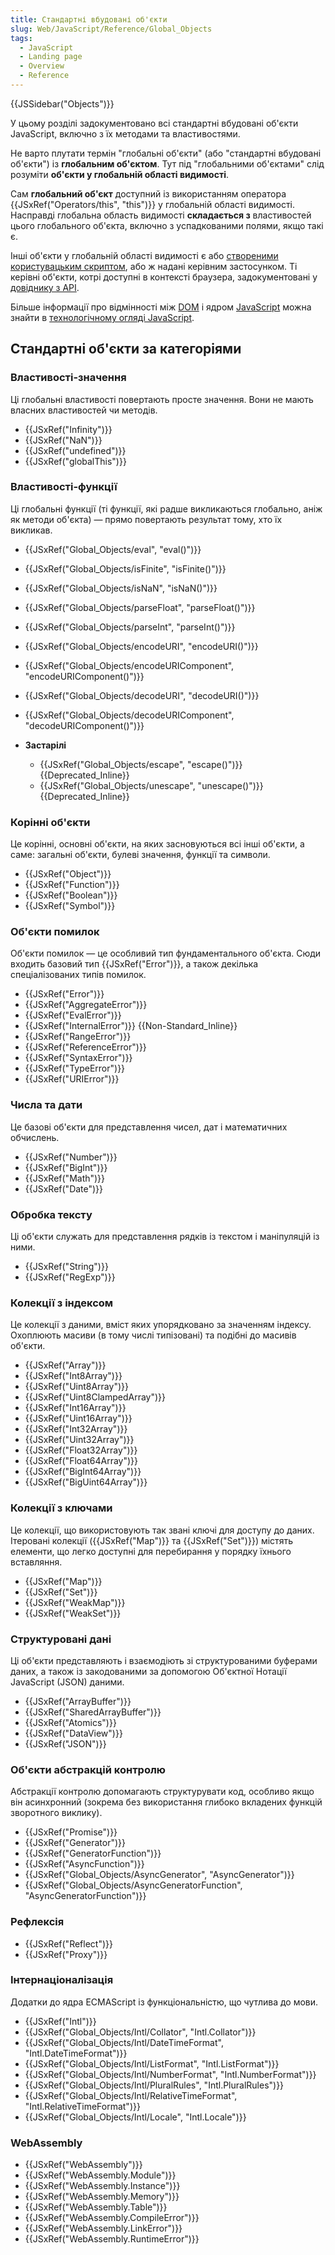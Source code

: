 ```yaml
---
title: Стандартні вбудовані об'єкти
slug: Web/JavaScript/Reference/Global_Objects
tags:
  - JavaScript
  - Landing page
  - Overview
  - Reference
---
```


{{JSSidebar("Objects")}}

У цьому розділі задокументовано всі стандартні вбудовані об'єкти JavaScript, включно з їх методами та властивостями.

Не варто плутати термін "глобальні об'єкти" (або "стандартні вбудовані об'єкти") із **глобальним об'єктом**. Тут під "глобальними об'єктами" слід розуміти **об'єкти у глобальній області видимості**.

Сам **глобальний об'єкт** доступний із використанням оператора {{JSxRef("Operators/this", "this")}} у глобальній області видимості. Насправді глобальна область видимості **складається з** властивостей цього глобального об'єкта, включно з успадкованими полями, якщо такі є.

Інші об'єкти у глобальній області видимості є або [створеними користувацьким скриптом](/uk/docs/Web/JavaScript/Guide/Working_with_Objects#stvorennia-novykh-obiektiv), або ж надані керівним застосунком. Ті керівні об'єкти, котрі доступні в контексті браузера, задокументовані у [довіднику з API](/uk/docs/Web/API).

Більше інформації про відмінності між [DOM](/uk/docs/Web/API/Document_Object_Model) і ядром [JavaScript](/uk/docs/Web/JavaScript) можна знайти в [технологічному огляді JavaScript](/uk/docs/Web/JavaScript/JavaScript_technologies_overview).

## Стандартні об'єкти за категоріями

### Властивості-значення

Ці глобальні властивості повертають просте значення. Вони не мають власних властивостей чи методів.

- {{JSxRef("Infinity")}}
- {{JSxRef("NaN")}}
- {{JSxRef("undefined")}}
- {{JSxRef("globalThis")}}

### Властивості-функції

Ці глобальні функції (ті функції, які радше викликаються глобально, аніж як методи об'єкта) — прямо повертають результат тому, хто їх викликав.

- {{JSxRef("Global_Objects/eval", "eval()")}}
- {{JSxRef("Global_Objects/isFinite", "isFinite()")}}
- {{JSxRef("Global_Objects/isNaN", "isNaN()")}}
- {{JSxRef("Global_Objects/parseFloat", "parseFloat()")}}
- {{JSxRef("Global_Objects/parseInt", "parseInt()")}}
- {{JSxRef("Global_Objects/encodeURI", "encodeURI()")}}
- {{JSxRef("Global_Objects/encodeURIComponent", "encodeURIComponent()")}}
- {{JSxRef("Global_Objects/decodeURI", "decodeURI()")}}
- {{JSxRef("Global_Objects/decodeURIComponent", "decodeURIComponent()")}}
- **Застарілі**

  - {{JSxRef("Global_Objects/escape", "escape()")}} {{Deprecated_Inline}}
  - {{JSxRef("Global_Objects/unescape", "unescape()")}} {{Deprecated_Inline}}

### Корінні об'єкти

Це корінні, основні об'єкти, на яких засновуються всі інші об'єкти, а саме: загальні об'єкти, булеві значення, функції та символи.

- {{JSxRef("Object")}}
- {{JSxRef("Function")}}
- {{JSxRef("Boolean")}}
- {{JSxRef("Symbol")}}

### Об'єкти помилок

Об'єкти помилок — це особливий тип фундаментального об'єкта. Сюди входить базовий тип {{JSxRef("Error")}}, а також декілька спеціалізованих типів помилок.

- {{JSxRef("Error")}}
- {{JSxRef("AggregateError")}}
- {{JSxRef("EvalError")}}
- {{JSxRef("InternalError")}} {{Non-Standard_Inline}}
- {{JSxRef("RangeError")}}
- {{JSxRef("ReferenceError")}}
- {{JSxRef("SyntaxError")}}
- {{JSxRef("TypeError")}}
- {{JSxRef("URIError")}}

### Числа та дати

Це базові об'єкти для представлення чисел, дат і математичних обчислень.

- {{JSxRef("Number")}}
- {{JSxRef("BigInt")}}
- {{JSxRef("Math")}}
- {{JSxRef("Date")}}

### Обробка тексту

Ці об'єкти служать для представлення рядків із текстом і маніпуляцій із ними.

- {{JSxRef("String")}}
- {{JSxRef("RegExp")}}

### Колекції з індексом

Це колекції з даними, вміст яких упорядковано за значенням індексу. Охоплюють масиви (в тому числі типізовані) та подібні до масивів об'єкти.

- {{JSxRef("Array")}}
- {{JSxRef("Int8Array")}}
- {{JSxRef("Uint8Array")}}
- {{JSxRef("Uint8ClampedArray")}}
- {{JSxRef("Int16Array")}}
- {{JSxRef("Uint16Array")}}
- {{JSxRef("Int32Array")}}
- {{JSxRef("Uint32Array")}}
- {{JSxRef("Float32Array")}}
- {{JSxRef("Float64Array")}}
- {{JSxRef("BigInt64Array")}}
- {{JSxRef("BigUint64Array")}}

### Колекції з ключами

Це колекції, що використовують так звані ключі для доступу до даних. Ітеровані колекції ({{JSxRef("Map")}} та {{JSxRef("Set")}}) містять елементи, що легко доступні для перебирання у порядку їхнього вставляння.

- {{JSxRef("Map")}}
- {{JSxRef("Set")}}
- {{JSxRef("WeakMap")}}
- {{JSxRef("WeakSet")}}

### Структуровані дані

Ці об'єкти представляють і взаємодіють зі структурованими буферами даних, а також із закодованими за допомогою Об'єктної Нотації JavaScript (JSON) даними.

- {{JSxRef("ArrayBuffer")}}
- {{JSxRef("SharedArrayBuffer")}}
- {{JSxRef("Atomics")}}
- {{JSxRef("DataView")}}
- {{JSxRef("JSON")}}

### Об'єкти абстракцій контролю

Абстракції контролю допомагають структурувати код, особливо якщо він асинхронний (зокрема без використання глибоко вкладених функцій зворотного виклику).

- {{JSxRef("Promise")}}
- {{JSxRef("Generator")}}
- {{JSxRef("GeneratorFunction")}}
- {{JSxRef("AsyncFunction")}}
- {{JSxRef("Global_Objects/AsyncGenerator", "AsyncGenerator")}}
- {{JSxRef("Global_Objects/AsyncGeneratorFunction", "AsyncGeneratorFunction")}}

### Рефлексія

- {{JSxRef("Reflect")}}
- {{JSxRef("Proxy")}}

### Інтернаціоналізація

Додатки до ядра ECMAScript із функціональністю, що чутлива до мови.

- {{JSxRef("Intl")}}
- {{JSxRef("Global_Objects/Intl/Collator", "Intl.Collator")}}
- {{JSxRef("Global_Objects/Intl/DateTimeFormat", "Intl.DateTimeFormat")}}
- {{JSxRef("Global_Objects/Intl/ListFormat", "Intl.ListFormat")}}
- {{JSxRef("Global_Objects/Intl/NumberFormat", "Intl.NumberFormat")}}
- {{JSxRef("Global_Objects/Intl/PluralRules", "Intl.PluralRules")}}
- {{JSxRef("Global_Objects/Intl/RelativeTimeFormat", "Intl.RelativeTimeFormat")}}
- {{JSxRef("Global_Objects/Intl/Locale", "Intl.Locale")}}

### WebAssembly

- {{JSxRef("WebAssembly")}}
- {{JSxRef("WebAssembly.Module")}}
- {{JSxRef("WebAssembly.Instance")}}
- {{JSxRef("WebAssembly.Memory")}}
- {{JSxRef("WebAssembly.Table")}}
- {{JSxRef("WebAssembly.CompileError")}}
- {{JSxRef("WebAssembly.LinkError")}}
- {{JSxRef("WebAssembly.RuntimeError")}}
